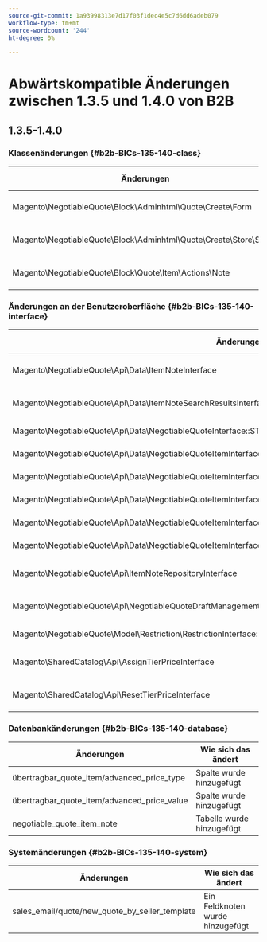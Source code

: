 ```yaml
---
source-git-commit: 1a93998313e7d17f03f1dec4e5c7d6dd6adeb079
workflow-type: tm+mt
source-wordcount: '244'
ht-degree: 0%

---
```

# Abwärtskompatible Änderungen zwischen 1.3.5 und 1.4.0 von B2B

## 1.3.5-1.4.0

### Klassenänderungen {#b2b-BICs-135-140-class}

| Änderungen | Wie sich das ändert |
| --- | --- |
| Magento\NegotiableQuote\Block\Adminhtml\Quote\Create\Form | Die Klasse wurde hinzugefügt. |
| Magento\NegotiableQuote\Block\Adminhtml\Quote\Create\Store\Select | Die Klasse wurde hinzugefügt. |
| Magento\NegotiableQuote\Block\Quote\Item\Actions\Note | Die Klasse wurde hinzugefügt. |

### Änderungen an der Benutzeroberfläche {#b2b-BICs-135-140-interface}

| Änderungen | Wie sich das ändert |
| --- | --- |
| Magento\NegotiableQuote\Api\Data\ItemNoteInterface | Die Benutzeroberfläche wurde hinzugefügt. |
| Magento\NegotiableQuote\Api\Data\ItemNoteSearchResultsInterface | Die Benutzeroberfläche wurde hinzugefügt. |
| Magento\NegotiableQuote\Api\Data\NegotiableQuoteInterface::STATUS\_DRAFT\_BY\_ADMIN | Konstante wurde hinzugefügt. |
| Magento\NegotiableQuote\Api\Data\NegotiableQuoteItemInterface::NEGOTIATED\_PRICE\_TYPE | Konstante wurde hinzugefügt. |
| Magento\NegotiableQuote\Api\Data\NegotiableQuoteItemInterface::NEGOTIATED\_PRICE\_TYPE\_AMOUNT\_DISCOUNT | Konstante wurde hinzugefügt. |
| Magento\NegotiableQuote\Api\Data\NegotiableQuoteItemInterface::NEGOTIATED\_PRICE\_TYPE\_PERCENTAGE\_DISCOUNT | Konstante wurde hinzugefügt. |
| Magento\NegotiableQuote\Api\Data\NegotiableQuoteItemInterface::NEGOTIATED\_PRICE\_TYPE\_PROPOSED\_TOTAL | Konstante wurde hinzugefügt. |
| Magento\NegotiableQuote\Api\Data\NegotiableQuoteItemInterface::NEGOTIATED\_PRICE\_VALUE | Konstante wurde hinzugefügt. |
| Magento\NegotiableQuote\Api\ItemNoteRepositoryInterface | Die Benutzeroberfläche wurde hinzugefügt. |
| Magento\NegotiableQuote\Api\NegotiableQuoteDraftManagementInterface | Die Benutzeroberfläche wurde hinzugefügt. |
| Magento\NegotiableQuote\Model\Restriction\RestrictionInterface::ACTION\_VIEW | Konstante wurde hinzugefügt. |
| Magento\SharedCatalog\Api\AssignTierPriceInterface | Die Benutzeroberfläche wurde hinzugefügt. |
| Magento\SharedCatalog\Api\ResetTierPriceInterface | Die Benutzeroberfläche wurde hinzugefügt. |

### Datenbankänderungen {#b2b-BICs-135-140-database}

| Änderungen | Wie sich das ändert |
| --- | --- |
| übertragbar\_quote\_item/advanced\_price\_type | Spalte wurde hinzugefügt |
| übertragbar\_quote\_item/advanced\_price\_value | Spalte wurde hinzugefügt |
| negotiable\_quote\_item\_note | Tabelle wurde hinzugefügt |

### Systemänderungen {#b2b-BICs-135-140-system}

| Änderungen | Wie sich das ändert |
| --- | --- |
| sales\_email/quote/new\_quote\_by\_seller\_template | Ein Feldknoten wurde hinzugefügt |
